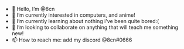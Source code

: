 - 👋 Hello, I’m @8cn
- 👀 I’m currently interested in computers, and anime!
- 🌱 I’m currently learning about nothing i've been quite bored:(
- 💞️ I’m looking to collaborate on anything that will teach me something new!
- 📫 How to reach me: add my discord @8cn#0666

<!---
8cn/8cn is a ✨ special ✨ repository because its `README.md` (this file) appears on your GitHub profile.
You can click the Preview link to take a look at your changes.
--->
